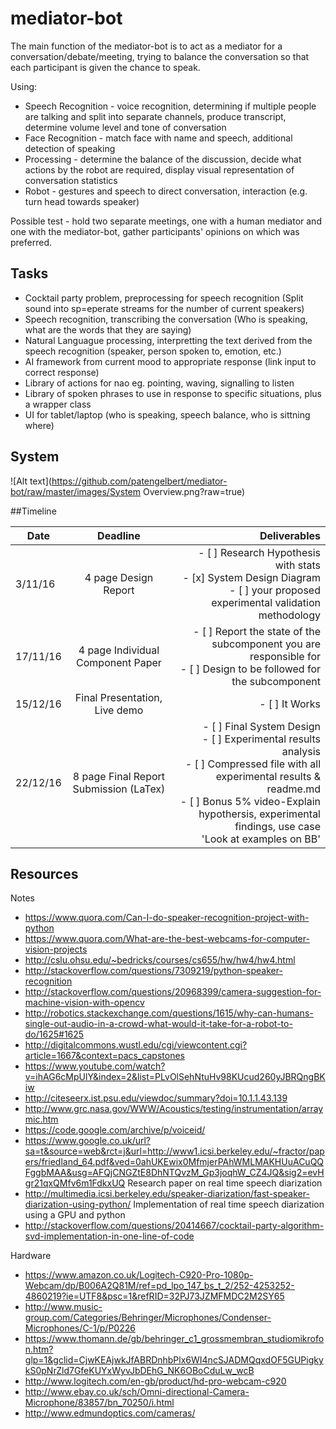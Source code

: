 # mediator-bot

The main function of the mediator-bot is to act as a mediator for a conversation/debate/meeting, trying to balance the conversation so that each participant is given the chance to speak.

Using:
* Speech Recognition - voice recognition, determining if multiple people are talking and split into separate channels, produce transcript, determine volume level and tone of conversation
* Face Recognition - match face with name and speech, additional detection of speaking
* Processing - determine the balance of the discussion, decide what actions by the robot are required, display visual representation of conversation statistics
* Robot - gestures and speech to direct conversation, interaction (e.g. turn head towards speaker)

Possible test - hold two separate meetings, one with a human mediator and one with the mediator-bot, gather participants' opinions on which was preferred.

## Tasks
- Cocktail party problem, preprocessing for speech recognition (Split sound into sp=eperate streams for the number of current speakers)
- Speech recognition, transcribing the conversation (Who is speaking, what are the words that they are saying)
- Natural Languague processing, interpretting the text derived from the speech recognition (speaker, person spoken to, emotion, etc.)
- AI framework from current mood to appropriate response (link input to correct response)
- Library of actions for nao eg. pointing, waving, signalling to listen
- Library of spoken phrases to use in response to specific situations, plus a wrapper class
- UI for tablet/laptop (who is speaking, speech balance, who is sittning where)

## System

![Alt text](https://github.com/patengelbert/mediator-bot/raw/master/images/System Overview.png?raw=true)

##Timeline

| Date          | Deadline          | Deliverables    |
| ------------- |:-----------------:| --------------:|
| 3/11/16       | 4 page Design Report     | - [ ] Research Hypothesis with stats<br>  - [x] System Design Diagram<br>  - [ ] your proposed experimental validation methodology     |
| 17/11/16    | 4 page Individual Component Paper         |  - [ ]     Report the state of the subcomponent you are responsible for <br> - [ ] Design to be followed for the subcomponent      |
| 15/12/16 | Final Presentation, Live demo          |   - [ ] It Works         |
| 22/12/16 | 8 page Final Report Submission (LaTex)         |   - [ ] Final System Design<br> - [ ] Experimental results  analysis <br> - [ ] Compressed file with all experimental results & readme.md <br> - [ ] Bonus 5% video-Explain hypothersis, experimental findings, use case <br>'Look at examples on BB'       |

## Resources

Notes
 - https://www.quora.com/Can-I-do-speaker-recognition-project-with-python
 - https://www.quora.com/What-are-the-best-webcams-for-computer-vision-projects
 - http://cslu.ohsu.edu/~bedricks/courses/cs655/hw/hw4/hw4.html
 - http://stackoverflow.com/questions/7309219/python-speaker-recognition
 - http://stackoverflow.com/questions/20968399/camera-suggestion-for-machine-vision-with-opencv
 - http://robotics.stackexchange.com/questions/1615/why-can-humans-single-out-audio-in-a-crowd-what-would-it-take-for-a-robot-to-do/1625#1625
 - http://digitalcommons.wustl.edu/cgi/viewcontent.cgi?article=1667&context=pacs_capstones
 - https://www.youtube.com/watch?v=ihAG6cMpUlY&index=2&list=PLvOlSehNtuHv98KUcud260yJBRQngBKiw
 - http://citeseerx.ist.psu.edu/viewdoc/summary?doi=10.1.1.43.139
 - http://www.grc.nasa.gov/WWW/Acoustics/testing/instrumentation/arraymic.htm
 - https://code.google.com/archive/p/voiceid/
 - https://www.google.co.uk/url?sa=t&source=web&rct=j&url=http://www1.icsi.berkeley.edu/~fractor/papers/friedland_64.pdf&ved=0ahUKEwix0MfmjerPAhWMLMAKHUuACuQQFggbMAA&usg=AFQjCNGZtE8DhNTQvzM_Gp3joqhW_CZ4JQ&sig2=evHgr21qxQMfv6m1FdkxUQ Research paper on real time speech diarization 
 - http://multimedia.icsi.berkeley.edu/speaker-diarization/fast-speaker-diarization-using-python/ Implementation of real time speech diarization using a GPU and python 
 - http://stackoverflow.com/questions/20414667/cocktail-party-algorithm-svd-implementation-in-one-line-of-code
 
Hardware
 - https://www.amazon.co.uk/Logitech-C920-Pro-1080p-Webcam/dp/B006A2Q81M/ref=pd_lpo_147_bs_t_2/252-4253252-4860219?ie=UTF8&psc=1&refRID=32PJ73JZMFMDC2M2SY65
 - http://www.music-group.com/Categories/Behringer/Microphones/Condenser-Microphones/C-1/p/P0226
 - https://www.thomann.de/gb/behringer_c1_grossmembran_studiomikrofon.htm?glp=1&gclid=CjwKEAjwkJfABRDnhbPlx6WI4ncSJADMQqxdOF5GUPigkykS0pNrZld7GfeKUYxWyvJbDEhG_NK6OBoCduLw_wcB
 - http://www.logitech.com/en-gb/product/hd-pro-webcam-c920
 - http://www.ebay.co.uk/sch/Omni-directional-Camera-Microphone/83857/bn_70250/i.html
 - http://www.edmundoptics.com/cameras/

